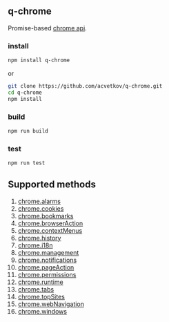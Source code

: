 ## q-chrome

Promise-based [chrome api](https://developer.chrome.com/extensions/api_index#stable_apis).

### install

```bash
npm install q-chrome
```

or

```bash
git clone https://github.com/acvetkov/q-chrome.git
cd q-chrome
npm install
```

### build

```bash
npm run build
```

### test

```bash
npm run test
```

## Supported methods

1. [chrome.alarms](https://developer.chrome.com/extensions/alarms)
2. [chrome.cookies](https://developer.chrome.com/extensions/cookies)
3. [chrome.bookmarks](https://developer.chrome.com/extensions/bookmarks)
4. [chrome.browserAction](https://developer.chrome.com/extensions/browserAction)
5. [chrome.contextMenus](https://developer.chrome.com/extensions/contextMenus)
6. [chrome.history](https://developer.chrome.com/extensions/history)
7. [chrome.i18n](https://developer.chrome.com/extensions/i18n)
8. [chrome.management](https://developer.chrome.com/extensions/management)
9. [chrome.notifications](https://developer.chrome.com/extensions/notifications)
10. [chrome.pageAction](https://developer.chrome.com/extensions/pageAction)
11. [chrome.permissions](https://developer.chrome.com/extensions/permissions)
12. [chrome.runtime](https://developer.chrome.com/extensions/runtime)
13. [chrome.tabs](https://developer.chrome.com/extensions/tabs)
14. [chrome.topSites](https://developer.chrome.com/extensions/topSites)
15. [chrome.webNavigation](https://developer.chrome.com/extensions/webNavigation)
16. [chrome.windows](https://developer.chrome.com/extensions/windows)

